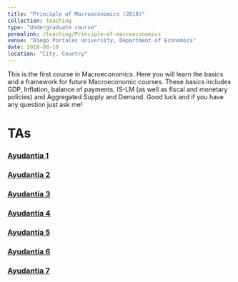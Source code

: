 ```yaml
---
title: "Principle of Macroeconomics (2018)"
collection: teaching
type: "Undergraduate course"
permalink: /teaching/Principle-of-macroeconomics
venue: "Diego Portales University, Department of Economics"
date: 2018-08-10
location: "City, Country"
---
```



This is the first course in Macroeconomics. Here you will learn the basics and a framework for future Macroeconomic courses. These basics includes GDP, Inflation, balance of payments, IS-LM (as well as fiscal and monetary policies) and Aggregated Supply and Demand. Good luck and if you have any question just ask me!

TAs
======

### [Ayudantía 1](http://apobletee.github.io/files/PM/Ayudantía-1-PM-2S.pdf)

### [Ayudantía 2](http://apobletee.github.io/files/PM/Ayudantía-2-PM.pdf.pdf)

### [Ayudantía 3](http://apobletee.github.io/files/PM/Ayudantía-3-PM.pdf)

### [Ayudantía 4](http://apobletee.github.io/files/PM/Ayudant_a_4_P_Macro_2018.pdf)

### [Ayudantía 5](http://apobletee.github.io/files/PM/Ayudant_a_5_P_Macro_2018.pdf)

### [Ayudantía 6](http://apobletee.github.io/files/PM/Ayudant_a_6_Ppios_de_Macro.pdf)

### [Ayudantía 7](http://apobletee.github.io/files/PM/Ayudant_a_7-8_Ppios_de_Macro.pdf)
